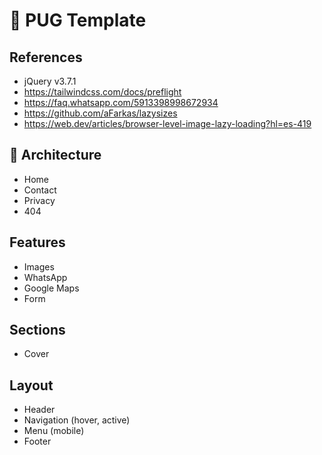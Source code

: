 # 🐶 PUG Template

## References
- jQuery v3.7.1
- https://tailwindcss.com/docs/preflight
- https://faq.whatsapp.com/5913398998672934
- https://github.com/aFarkas/lazysizes
- https://web.dev/articles/browser-level-image-lazy-loading?hl=es-419

## 📁 Architecture
- Home
- Contact
- Privacy
- 404

## Features
- Images
- WhatsApp
- Google Maps
- Form

## Sections
- Cover

## Layout
- Header
- Navigation (hover, active)
- Menu (mobile)
- Footer